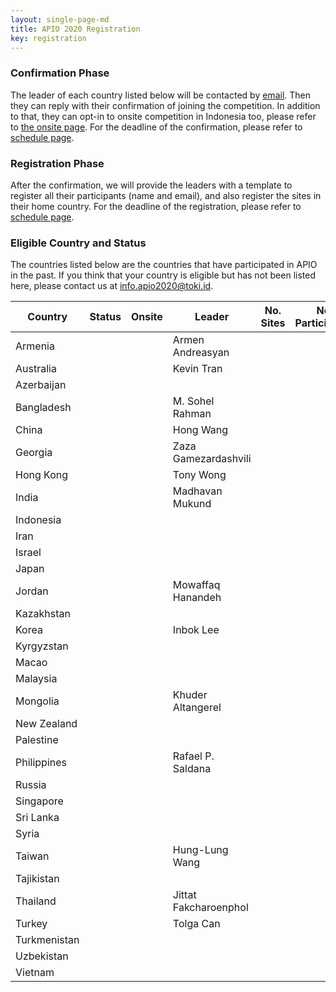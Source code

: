```yaml
---
layout: single-page-md
title: APIO 2020 Registration
key: registration
---
```


### Confirmation Phase
The leader of each country listed below will be contacted by [email](mailto:info.apio2020@iatoki.id).
Then they can reply with their confirmation of joining the competition.
In addition to that, they can opt-in to onsite competition in Indonesia too, please refer to [the onsite page](onsite#registration-for-onsite-contest).
For the deadline of the confirmation, please refer to [schedule page](schedule).

### Registration Phase
After the confirmation, we will provide the leaders with a template to register all their participants (name and email), and also register the sites in their home country.
For the deadline of the registration, please refer to [schedule page](schedule).

### Eligible Country and Status
The countries listed below are the countries that have participated in APIO in the past.
If you think that your country is eligible but has not been listed here, please contact us at [info.apio2020@toki.id](mailto:info.apio2020@toki.id).

| Country | Status | Onsite | Leader | No. Sites | No. Participants |
|---------|--------|--------|--------|-----------|------------------|
| Armenia      | <span class="status-cc"></span> |  | Armen Andreasyan |
| Australia    | <span class="status-cc"></span> |  | Kevin Tran |
| Azerbaijan   | <span class="status-nc"></span> |
| Bangladesh   | <span class="status-cc"></span> |  | M. Sohel Rahman |
| China        | <span class="status-cc"></span> |  | Hong Wang |
| Georgia      | <span class="status-cc"></span> |  | Zaza Gamezardashvili |
| Hong Kong    | <span class="status-cc"></span> |  | Tony Wong |
| India        | <span class="status-cc"></span> |  | Madhavan Mukund |
| Indonesia    | <span class="status-nc"></span> |
| Iran         | <span class="status-nc"></span> |
| Israel       | <span class="status-nc"></span> |
| Japan        | <span class="status-nc"></span> |
| Jordan       | <span class="status-cc"></span> |  | Mowaffaq Hanandeh |
| Kazakhstan   | <span class="status-nc"></span> |
| Korea        | <span class="status-cc"></span> |  | Inbok Lee |
| Kyrgyzstan   | <span class="status-nc"></span> |
| Macao        | <span class="status-nc"></span> |
| Malaysia     | <span class="status-nc"></span> |
| Mongolia     | <span class="status-cc"></span> |  | Khuder Altangerel |
| New Zealand  | <span class="status-nc"></span> |
| Palestine    | <span class="status-nc"></span> |
| Philippines  | <span class="status-cc"></span> |  | Rafael P. Saldana |
| Russia       | <span class="status-nc"></span> |
| Singapore    | <span class="status-nc"></span> |
| Sri Lanka    | <span class="status-nc"></span> |
| Syria        | <span class="status-nc"></span> |
| Taiwan       | <span class="status-cc"></span> |  | Hung-Lung Wang |
| Tajikistan   | <span class="status-nc"></span> |
| Thailand     | <span class="status-cc"></span> |  | Jittat Fakcharoenphol |
| Turkey       | <span class="status-cc"></span> |  | Tolga Can |
| Turkmenistan | <span class="status-nc"></span> |
| Uzbekistan   | <span class="status-nc"></span> |
| Vietnam      | <span class="status-nc"></span> |
